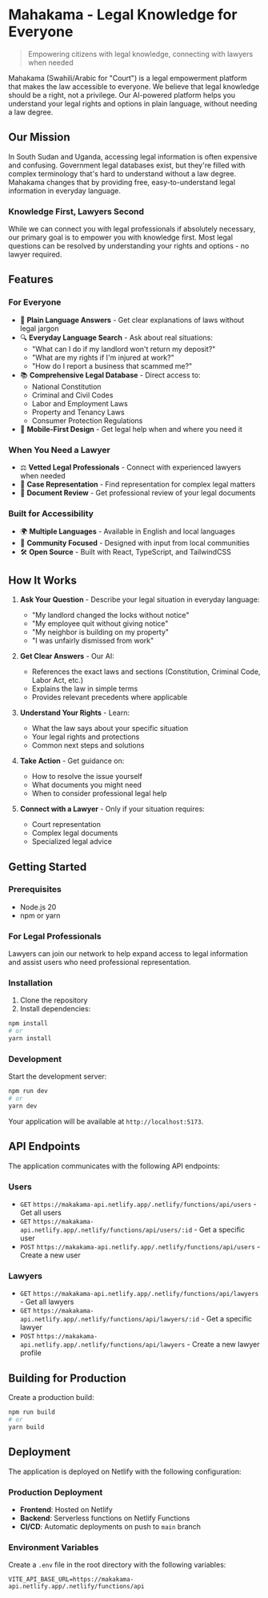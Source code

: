 # Mahakama - Legal Knowledge for Everyone

> Empowering citizens with legal knowledge, connecting with lawyers when needed

Mahakama (Swahili/Arabic for "Court") is a legal empowerment platform that makes the law accessible to everyone. We believe that legal knowledge should be a right, not a privilege. Our AI-powered platform helps you understand your legal rights and options in plain language, without needing a law degree.

## Our Mission

In South Sudan and Uganda, accessing legal information is often expensive and confusing. Government legal databases exist, but they're filled with complex terminology that's hard to understand without a law degree. Mahakama changes that by providing free, easy-to-understand legal information in everyday language.

### Knowledge First, Lawyers Second

While we can connect you with legal professionals if absolutely necessary, our primary goal is to empower you with knowledge first. Most legal questions can be resolved by understanding your rights and options - no lawyer required.

## Features

### For Everyone
- 🧠 **Plain Language Answers** - Get clear explanations of laws without legal jargon
- 🔍 **Everyday Language Search** - Ask about real situations:
  - "What can I do if my landlord won't return my deposit?"
  - "What are my rights if I'm injured at work?"
  - "How do I report a business that scammed me?"
- 📚 **Comprehensive Legal Database** - Direct access to:
  - National Constitution
  - Criminal and Civil Codes
  - Labor and Employment Laws
  - Property and Tenancy Laws
  - Consumer Protection Regulations
- 📱 **Mobile-First Design** - Get legal help when and where you need it

### When You Need a Lawyer
- ⚖️ **Vetted Legal Professionals** - Connect with experienced lawyers when needed
- 🤝 **Case Representation** - Find representation for complex legal matters
- 📝 **Document Review** - Get professional review of your legal documents

### Built for Accessibility
- 🌍 **Multiple Languages** - Available in English and local languages
- 👥 **Community Focused** - Designed with input from local communities
- 🛠 **Open Source** - Built with React, TypeScript, and TailwindCSS

## How It Works

1. **Ask Your Question** - Describe your legal situation in everyday language:
   - "My landlord changed the locks without notice"
   - "My employee quit without giving notice"
   - "My neighbor is building on my property"
   - "I was unfairly dismissed from work"

2. **Get Clear Answers** - Our AI:
   - References the exact laws and sections (Constitution, Criminal Code, Labor Act, etc.)
   - Explains the law in simple terms
   - Provides relevant precedents where applicable

3. **Understand Your Rights** - Learn:
   - What the law says about your specific situation
   - Your legal rights and protections
   - Common next steps and solutions

4. **Take Action** - Get guidance on:
   - How to resolve the issue yourself
   - What documents you might need
   - When to consider professional legal help

5. **Connect with a Lawyer** - Only if your situation requires:
   - Court representation
   - Complex legal documents
   - Specialized legal advice

## Getting Started

### Prerequisites

- Node.js 20
- npm or yarn

### For Legal Professionals

Lawyers can join our network to help expand access to legal information and assist users who need professional representation.

### Installation

1. Clone the repository
2. Install dependencies:

```bash
npm install
# or
yarn install
```

### Development

Start the development server:

```bash
npm run dev
# or
yarn dev
```

Your application will be available at `http://localhost:5173`.

## API Endpoints

The application communicates with the following API endpoints:

### Users
- `GET` `https://makakama-api.netlify.app/.netlify/functions/api/users` - Get all users
- `GET` `https://makakama-api.netlify.app/.netlify/functions/api/users/:id` - Get a specific user
- `POST` `https://makakama-api.netlify.app/.netlify/functions/api/users` - Create a new user

### Lawyers
- `GET` `https://makakama-api.netlify.app/.netlify/functions/api/lawyers` - Get all lawyers
- `GET` `https://makakama-api.netlify.app/.netlify/functions/api/lawyers/:id` - Get a specific lawyer
- `POST` `https://makakama-api.netlify.app/.netlify/functions/api/lawyers` - Create a new lawyer profile

## Building for Production

Create a production build:

```bash
npm run build
# or
yarn build
```

## Deployment

The application is deployed on Netlify with the following configuration:

### Production Deployment
- **Frontend**: Hosted on Netlify
- **Backend**: Serverless functions on Netlify Functions
- **CI/CD**: Automatic deployments on push to `main` branch

### Environment Variables

Create a `.env` file in the root directory with the following variables:

```
VITE_API_BASE_URL=https://makakama-api.netlify.app/.netlify/functions/api
```

